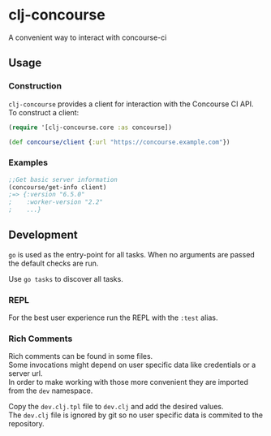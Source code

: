 # clj-concourse

A convenient way to interact with concourse-ci

## Usage

### Construction

`clj-concourse` provides a client for interaction with the Concourse CI API.  
To construct a client:

```clojure
(require '[clj-concourse.core :as concourse])

(def concourse/client {:url "https://concourse.example.com"})
```

### Examples

```clojure
;;Get basic server information
(concourse/get-info client)
;=> {:version "6.5.0"
;    :worker-version "2.2"
;    ...}
 ```

## Development

`go` is used as the entry-point for all tasks.
When no arguments are passed the default checks are run.

Use `go tasks` to discover all tasks.

### REPL

For the best user experience run the REPL with the `:test` alias.

### Rich Comments

Rich comments can be found in some files.  
Some invocations might depend on user specific data like credentials or a server url.  
In order to make working with those more convenient they are imported from the `dev` namespace.

Copy the `dev.clj.tpl` file to `dev.clj` and add the desired values.  
The `dev.clj` file is ignored by git so no user specific data is commited to the repository.
